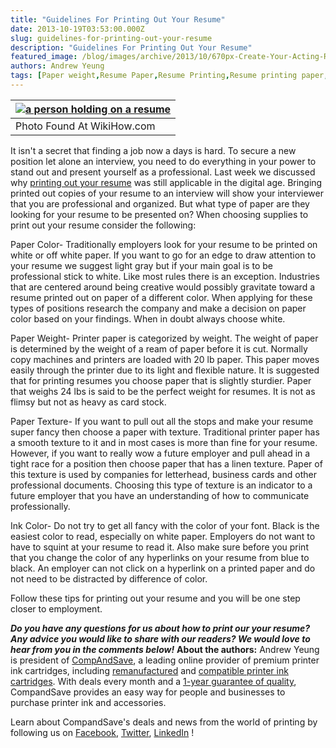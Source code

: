 ```yaml
---
title: "Guidelines For Printing Out Your Resume"
date: 2013-10-19T03:53:00.000Z
slug: guidelines-for-printing-out-your-resume
description: "Guidelines For Printing Out Your Resume"
featured_image: /blog/images/archive/2013/10/670px-Create-Your-Acting-Resume-Step-3.jpg
authors: Andrew Yeung
tags: [Paper weight,Resume Paper,Resume Printing,Resume printing paper,Printing paper,Printing your Resume,Resume]
---
```


| [![a person holding on a resume](/blog/images/670px-Create-Your-Acting-Resume-Step-3.jpg)](/blog/images/670px-Create-Your-Acting-Resume-Step-3.jpg) |
| ------------------------------------------------------------------------------------------------------------------ |
| Photo Found At WikiHow.com                                                                                         |


It isn't a secret that finding a job now a days is hard. To secure a new position let alone an interview, you need to do everything in your power to stand out and present yourself as a professional. Last week we discussed why [printing out your resume](https://blog.compandsave.com/2013/10/why-you-still-need-to-print-out-your.html) was still applicable in the digital age. Bringing printed out copies of your resume to an interview will show your interviewer that you are professional and organized. But what type of paper are they looking for your resume to be presented on? When choosing supplies to print out your resume consider the following:

Paper Color- Traditionally employers look for your resume to be printed on white or off white paper. If you want to go for an edge to draw attention to your resume we suggest light gray but if your main goal is to be professional stick to white. Like most rules there is an exception. Industries that are centered around being creative would possibly gravitate toward a resume printed out on paper of a different color. When applying for these types of positions research the company and make a decision on paper color based on your findings. When in doubt always choose white.

Paper Weight- Printer paper is categorized by weight. The weight of paper is determined by the weight of a ream of paper before it is cut. Normally copy machines and printers are loaded with 20 lb paper. This paper moves easily through the printer due to its light and flexible nature. It is suggested that for printing resumes you choose paper that is slightly sturdier. Paper that weighs 24 lbs is said to be the perfect weight for resumes. It is not as flimsy but not as heavy as card stock.

Paper Texture- If you want to pull out all the stops and make your resume super fancy then choose a paper with texture. Traditional printer paper has a smooth texture to it and in most cases is more than fine for your resume. However, if you want to really wow a future employer and pull ahead in a tight race for a position then choose paper that has a linen texture. Paper of this texture is used by companies for letterhead, business cards and other professional documents. Choosing this type of texture is an indicator to a future employer that you have an understanding of how to communicate professionally.

Ink Color- Do not try to get all fancy with the color of your font. Black is the easiest color to read, especially on white paper. Employers do not want to have to squint at your resume to read it. Also make sure before you print that you change the color of any hyperlinks on your resume from blue to black. An employer can not click on a hyperlink on a printed paper and do not need to be distracted by difference of color.

Follow these tips for printing out your resume and you will be one step closer to employment.

**_Do you have any questions for us about how to print our your resume? Any advice you would like to share with our readers? We would love to hear from you in the comments below!_**
**About the authors:** Andrew Yeung is president of [CompAndSave](https://www.compandsave.com/), a leading online provider of premium printer ink cartridges, including [remanufactured](https://www.compandsave.com/help) and [compatible printer ink cartridges](https://www.compandsave.com/help). With deals every month and a [1-year guarantee of quality](https://www.compandsave.com/help), CompandSave provides an easy way for people and businesses to purchase printer ink and accessories.

Learn about CompandSave's deals and news from the world of printing by following us on [Facebook](https://www.facebook.com/compandsave.ink), [Twitter](https://twitter.com/compandsave), [LinkedIn](https://www.linkedin.com) !